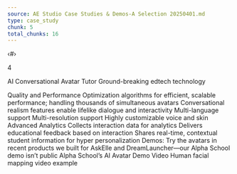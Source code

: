 ```yaml
---
source: AE Studio Case Studies & Demos-A Selection 20250401.md
type: case_study
chunk: 5
total_chunks: 16
---
```


‹#›

4

AI Conversational Avatar Tutor
Ground-breaking edtech technology

Quality and Performance
Optimization algorithms for efficient, scalable performance; handling thousands of simultaneous avatars
Conversational realism features enable lifelike dialogue and interactivity
Multi-language support
Multi-resolution support
Highly customizable voice and skin
Advanced Analytics
Collects interaction data for analytics
Delivers educational feedback based on interaction
Shares real-time, contextual student information for hyper personalization
Demos: 
Try the avatars in recent products we built for AskElle and DreamLauncher—our Alpha School demo isn’t public
Alpha School’s AI Avatar Demo Video
Human facial mapping video example